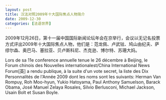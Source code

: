 ```yaml
---
layout: post
title: 汉法对照2009年十大国际焦点人物简介
date: 2009-12-30
categories: [法语世界]  
---
```


2009年12月26日，第十一届中国国际新闻论坛年会在京举行，会议以无记名投票方式评出2009年十大国际焦点人物，他们是：范龙佩、卢武铉、鸠山由纪夫、萨缪尔森、奥巴马、塞拉亚、贝卢斯科尼、杰克逊、博尔特、苏珊大妈。

Lors de sa 11e conference annuelle tenue le 26 décembre à Beijing, le Forum chinois des Nouvelles internationalest/China International News Forum[英] a rendu publique, à la suite d'un vote secret, la liste des Dix Personnalités de l'Année 2009 dont les noms sont les suivants: Herman Van Rompuy, Roh Moo-hyun, Yukio Hatoyama, Paul Anthony Samuelson, Barack Obama, José Manuel Zelaya Rosales, Silvio Berlusconi, Michael Jackson, Usain Bolt et Susan Boyle.
